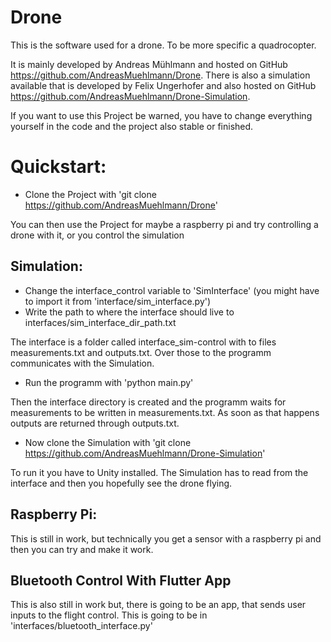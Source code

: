 # Drone
This is the software used for a drone. To be more specific a quadrocopter.

It is mainly developed by Andreas Mühlmann and hosted on GitHub https://github.com/AndreasMuehlmann/Drone.
There is also a simulation available that is developed by Felix Ungerhofer and also hosted
on GitHub https://github.com/AndreasMuehlmann/Drone-Simulation.

If you want to use this Project be warned, you have to change everything yourself in 
the code and the project also stable or finished.


# Quickstart:
- Clone the Project with 'git clone https://github.com/AndreasMuehlmann/Drone'

You can then use the Project for maybe a raspberry pi and try controlling a drone with it,
or you control the simulation

## Simulation:
- Change the interface_control variable to 'SimInterface' (you might have to import it from 'interface/sim_interface.py')
- Write the path to where the interface should live to interfaces/sim_interface_dir_path.txt

The interface is a folder called interface_sim-control with to files measurements.txt and outputs.txt.
Over those to the programm communicates with the Simulation.

- Run the programm with 'python main.py'

Then the interface directory is created and the programm waits for measurements to be written in measurements.txt.
As soon as that happens outputs are returned through outputs.txt.

- Now clone the Simulation with 'git clone https://github.com/AndreasMuehlmann/Drone-Simulation'

To run it you have to Unity installed. The Simulation has to read from the interface and
then you hopefully see the drone flying.

## Raspberry Pi:
This is still in work, but technically you get a sensor with a raspberry pi and then you can
try and make it work.

## Bluetooth Control With Flutter App
This is also still in work but, there is going to be an app, that sends user inputs to
the flight control. This is going to be in 'interfaces/bluetooth_interface.py'

